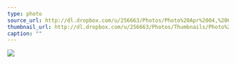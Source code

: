 ```yaml
---
type: photo
source_url: http://dl.dropbox.com/u/256663/Photos/Photo%20Apr%2004,%206%2057%2008.jpg
thumbnail_url: http://dl.dropbox.com/u/256663/Photos/Thumbnails/Photo%20Apr%2004,%206%2057%2008.jpg
caption: ""
---
```

![](http://dl.dropbox.com/u/256663/Photos/Photo%20Apr%2004,%206%2057%2008.jpg)